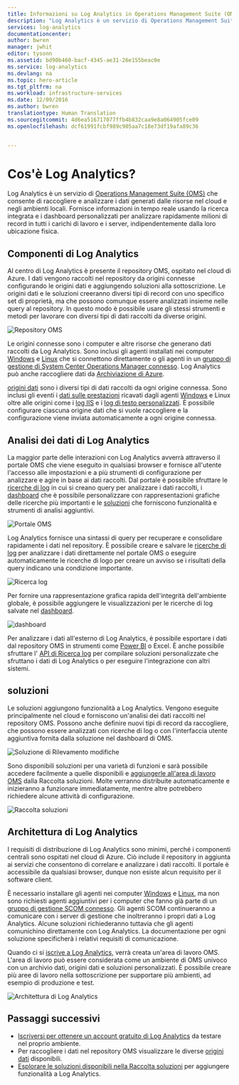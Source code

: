 ```yaml
---
title: Informazioni su Log Analytics in Operations Management Suite (OMS) | Documentazione Microsoft
description: "Log Analytics è un servizio di Operations Management Suite (OMS) che consente di raccogliere e analizzare i dati operativi generati dalle risorse nel cloud e nell&quot;ambiente locale.  Questo articolo fornisce una breve panoramica dei diversi componenti di analisi di Log Analytics e collegamenti a contenuto dettagliato."
services: log-analytics
documentationcenter: 
author: bwren
manager: jwhit
editor: tysonn
ms.assetid: bd90b460-bacf-4345-ae31-26e155beac0e
ms.service: log-analytics
ms.devlang: na
ms.topic: hero-article
ms.tgt_pltfrm: na
ms.workload: infrastructure-services
ms.date: 12/09/2016
ms.author: bwren
translationtype: Human Translation
ms.sourcegitcommit: 4d6ea516717077ffb4b832caa9e8a064905fce09
ms.openlocfilehash: dcf61991fcbf989c905aa7c18e73df19afa89c36


---
```

# <a name="what-is-log-analytics"></a>Cos'è Log Analytics?
Log Analytics è un servizio di [Operations Management Suite \(OMS\)](../operations-management-suite/operations-management-suite-overview.md) che consente di raccogliere e analizzare i dati generati dalle risorse nel cloud e negli ambienti locali. Fornisce informazioni in tempo reale usando la ricerca integrata e i dashboard personalizzati per analizzare rapidamente milioni di record in tutti i carichi di lavoro e i server, indipendentemente dalla loro ubicazione fisica.

## <a name="log-analytics-components"></a>Componenti di Log Analytics
Al centro di Log Analytics è presente il repository OMS, ospitato nel cloud di Azure.  I dati vengono raccolti nel repository da origini connesse configurando le origini dati e aggiungendo soluzioni alla sottoscrizione.  Le origini dati e le soluzioni creeranno diversi tipi di record con uno specifico set di proprietà, ma che possono comunque essere analizzati insieme nelle query al repository.  In questo modo è possibile usare gli stessi strumenti e metodi per lavorare con diversi tipi di dati raccolti da diverse origini.

![Repository OMS](media/log-analytics-overview/overview.png)

Le origini connesse sono i computer e altre risorse che generano dati raccolti da Log Analytics.  Sono inclusi gli agenti installati nei computer [Windows](log-analytics-windows-agents.md) e [Linux](log-analytics-linux-agents.md) che si connettono direttamente o gli agenti in un [gruppo di gestione di System Center Operations Manager connesso](log-analytics-om-agents.md).  Log Analytics può anche raccogliere dati da [Archiviazione di Azure](log-analytics-azure-storage.md).

[origini dati](log-analytics-data-sources.md) sono i diversi tipi di dati raccolti da ogni origine connessa.  Sono inclusi gli eventi i [dati sulle prestazioni](log-analytics-data-sources-performance-counters.md) ricavati dagli agenti [Windows](log-analytics-data-sources-windows-events.md) e Linux oltre alle origini come i [log IIS](log-analytics-data-sources-iis-logs.md) e i [log di testo personalizzati](log-analytics-data-sources-custom-logs.md).  È possibile configurare ciascuna origine dati che si vuole raccogliere e la configurazione viene inviata automaticamente a ogni origine connessa.

## <a name="analyzing-log-analytics-data"></a>Analisi dei dati di Log Analytics
La maggior parte delle interazioni con Log Analytics avverrà attraverso il portale OMS che viene eseguito in qualsiasi browser e fornisce all'utente l'accesso alle impostazioni e a più strumenti di configurazione per analizzare e agire in base ai dati raccolti.  Dal portale è possibile sfruttare le [ricerche di log](log-analytics-log-searches.md) in cui si creano query per analizzare i dati raccolti, i [dashboard](log-analytics-dashboards.md) che è possibile personalizzare con rappresentazioni grafiche delle ricerche più importanti e le [soluzioni](log-analytics-add-solutions.md) che forniscono funzionalità e strumenti di analisi aggiuntivi.

![Portale OMS](media/log-analytics-overview/portal.png)

Log Analytics fornisce una sintassi di query per recuperare e consolidare rapidamente i dati nel repository.  È possibile creare e salvare le [ricerche di log](log-analytics-log-searches.md) per analizzare i dati direttamente nel portale OMS o eseguire automaticamente le ricerche di logo per creare un avviso se i risultati della query indicano una condizione importante.

![Ricerca log](media/log-analytics-overview/log-search.png)

Per fornire una rappresentazione grafica rapida dell'integrità dell'ambiente globale, è possibile aggiungere le visualizzazioni per le ricerche di log salvate nel [dashboard](log-analytics-dashboards.md).   

![dashboard](media/log-analytics-overview/dashboard.png)

Per analizzare i dati all'esterno di Log Analytics, è possibile esportare i dati dal repository OMS in strumenti come [Power BI](log-analytics-powerbi.md) o Excel.  È anche possibile sfruttare l' [API di Ricerca log](log-analytics-log-search-api.md) per compilare soluzioni personalizzate che sfruttano i dati di Log Analytics o per eseguire l'integrazione con altri sistemi.

## <a name="solutions"></a>soluzioni
Le soluzioni aggiungono funzionalità a Log Analytics.  Vengono eseguite principalmente nel cloud e forniscono un'analisi dei dati raccolti nel repository OMS. Possono anche definire nuovi tipi di record da raccogliere, che possono essere analizzati con ricerche di log o con l'interfaccia utente aggiuntiva fornita dalla soluzione nel dashboard di OMS.  

![Soluzione di Rilevamento modifiche](media/log-analytics-overview/change-tracking.png)

Sono disponibili soluzioni per una varietà di funzioni e sarà possibile accedere facilmente a quelle disponibili e [aggiungerle all'area di lavoro OMS](log-analytics-add-solutions.md) dalla Raccolta soluzioni.  Molte verranno distribuite automaticamente e inizieranno a funzionare immediatamente, mentre altre potrebbero richiedere alcune attività di configurazione.

![Raccolta soluzioni](media/log-analytics-overview/solution-gallery.png)

## <a name="log-analytics-architecture"></a>Architettura di Log Analytics
I requisiti di distribuzione di Log Analytics sono minimi, perché i componenti centrali sono ospitati nel cloud di Azure.  Ciò include il repository in aggiunta ai servizi che consentono di correlare e analizzare i dati raccolti.  Il portale è accessibile da qualsiasi browser, dunque non esiste alcun requisito per il software client.

È necessario installare gli agenti nei computer [Windows](log-analytics-windows-agents.md) e [Linux](log-analytics-linux-agents.md), ma non sono richiesti agenti aggiuntivi per i computer che fanno già parte di un [gruppo di gestione SCOM connesso](log-analytics-om-agents.md).  Gli agenti SCOM continueranno a comunicare con i server di gestione che inoltreranno i propri dati a Log Analytics.  Alcune soluzioni richiederanno tuttavia che gli agenti comunichino direttamente con Log Analytics.  La documentazione per ogni soluzione specificherà i relativi requisiti di comunicazione.

Quando ci si [iscrive a Log Analytics](log-analytics-get-started.md), verrà creata un'area di lavoro OMS.  L'area di lavoro può essere considerata come un ambiente di OMS univoco con un archivio dati, origini dati e soluzioni personalizzati. È possibile creare più aree di lavoro nella sottoscrizione per supportare più ambienti, ad esempio di produzione e test.

![Architettura di Log Analytics](media/log-analytics-overview/architecture.png)

## <a name="next-steps"></a>Passaggi successivi
* [Iscriversi per ottenere un account gratuito di Log Analytics](log-analytics-get-started.md) da testare nel proprio ambiente.
* Per raccogliere i dati nel repository OMS visualizzare le diverse [origini dati](log-analytics-data-sources.md) disponibili.
* [Esplorare le soluzioni disponibili nella Raccolta soluzioni](log-analytics-add-solutions.md) per aggiungere funzionalità a Log Analytics.




<!--HONumber=Feb17_HO3-->


